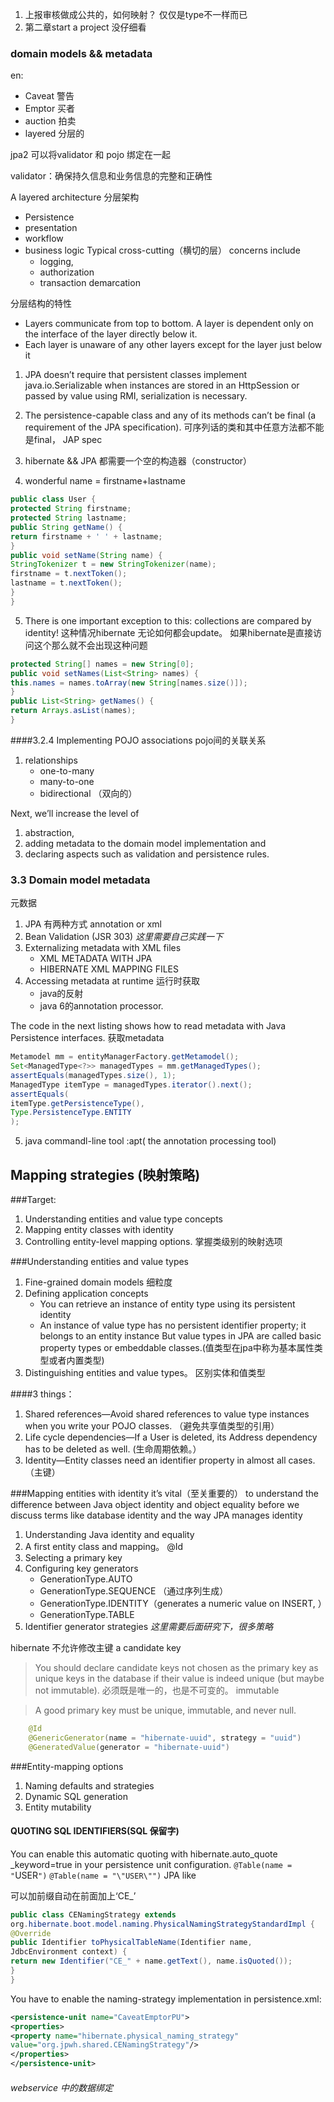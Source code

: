 1.  上报审核做成公共的，如何映射？ 仅仅是type不一样而已
2. 第二章start a  project 没仔细看


###  domain models && metadata
en:  
   - Caveat  警告
   - Emptor  买者
   - auction  拍卖
   - layered  分层的


jpa2  可以将validator 和 pojo 绑定在一起

validator：确保持久信息和业务信息的完整和正确性




A layered architecture 分层架构
   - Persistence
   - presentation
   - workflow
   - business logic
Typical cross-cutting（横切的层） concerns include 
     - logging, 
     - authorization
     - transaction demarcation

分层结构的特性
   - Layers communicate from top to bottom. A layer is dependent only on the
interface of the layer directly below it.
   - Each layer is unaware of any other layers except for the layer just below it





1. JPA doesn’t require that persistent classes implement java.io.Serializable
when instances are stored in an HttpSession or
passed by value using RMI, serialization is necessary. 

2. The persistence-capable class and any of its methods can’t be final (a requirement of the JPA specification).  可序列话的类和其中任意方法都不能是final， JAP spec

3. hibernate && JPA 都需要一个空的构造器（constructor）
4.  wonderful  name = firstname+lastname
```java
public class User {
protected String firstname;
protected String lastname;
public String getName() {
return firstname + ' ' + lastname;
}
public void setName(String name) {
StringTokenizer t = new StringTokenizer(name);
firstname = t.nextToken();
lastname = t.nextToken();
}
}
```

5. There is one important exception to this: collections are compared by identity!    这种情况hibernate 无论如何都会update。 如果hibernate是直接访问这个那么就不会出现这种问题  
```java
protected String[] names = new String[0];
public void setNames(List<String> names) {
this.names = names.toArray(new String[names.size()]);
}
public List<String> getNames() {
return Arrays.asList(names);
}
```

####3.2.4 Implementing POJO associations  pojo间的关联关系
1. relationships
      - one-to-many
      - many-to-one
      - bidirectional  （双向的）



Next, we’ll increase the level of 
1. abstraction,
2. adding metadata to the domain model implementation and
3. declaring aspects such as validation and persistence rules.


### 3.3 Domain model metadata
元数据
1. JPA 有两种方式 annotation   or   xml
2. Bean Validation (JSR 303)                                     *这里需要自己实践一下*
3. Externalizing metadata with XML files
    + XML METADATA WITH JPA
    + HIBERNATE XML MAPPING FILES
4. Accessing metadata at runtime  运行时获取
    -  java的反射
    -  java 6的annotation processor.

The code in the next listing shows how to read metadata with Java
Persistence interfaces.   获取metadata
```java
Metamodel mm = entityManagerFactory.getMetamodel();
Set<ManagedType<?>> managedTypes = mm.getManagedTypes();
assertEquals(managedTypes.size(), 1);
ManagedType itemType = managedTypes.iterator().next();
assertEquals(
itemType.getPersistenceType(),
Type.PersistenceType.ENTITY
);
```

5. java commandl-line tool :apt( the annotation processing tool)



## Mapping strategies (映射策略)
###Target: 
1. Understanding entities and value type concepts
2. Mapping entity classes with identity
3. Controlling entity-level mapping options. 掌握类级别的映射选项



###Understanding entities and value types
1. Fine-grained domain models  细粒度
2. Defining application concepts 
    - You can retrieve an instance of entity type using its persistent identity
    - An instance of value type has no persistent identifier property; it belongs to an entity instance
But value types in JPA  are called basic property types or embeddable classes.(值类型在jpa中称为基本属性类型或者内置类型)
3. Distinguishing entities and value types。  区别实体和值类型



####3 things：
1. Shared references—Avoid shared references to value type instances when you
write your POJO classes. （避免共享值类型的引用）
2. Life cycle dependencies—If a User is deleted, its Address dependency has to be deleted as well.  (生命周期依赖。）
3. Identity—Entity classes need an identifier property in almost all cases. （主键）


###Mapping entities with identity
it’s vital（至关重要的） to understand the difference between Java object identity and object equality before we discuss terms like database identity and the way JPA manages identity


1. Understanding Java identity and equality
2. A first entity class and mapping。   @Id
3. Selecting a primary key
4. Configuring key generators
   - GenerationType.AUTO
   - GenerationType.SEQUENCE （通过序列生成）
   - GenerationType.IDENTITY（generates a numeric value on INSERT, ）
   - GenerationType.TABLE
5. Identifier generator strategies  *这里需要后面研究下，很多策略*

hibernate 不允许修改主键 a  candidate key
> You should declare candidate keys not chosen as the primary key as unique
keys in the database if their value is indeed unique (but maybe not immutable). 必须既是唯一的，也是不可变的。  immutable


>A good primary key must be unique, immutable, and never null. 

```java
    @Id
    @GenericGenerator(name = "hibernate-uuid", strategy = "uuid")
    @GeneratedValue(generator = "hibernate-uuid")
```


###Entity-mapping options

1. Naming defaults and strategies
2. Dynamic SQL generation
3. Entity mutability

  
#### QUOTING SQL IDENTIFIERS(SQL 保留字)
You can enable this automatic quoting with hibernate.auto_quote
_keyword=true in your persistence unit configuration.
`@Table(name = "`USER`")`
`@Table(name = "\"USER\"")` JPA like

可以加前缀自动在前面加上‘CE_’

```java
public class CENamingStrategy extends
org.hibernate.boot.model.naming.PhysicalNamingStrategyStandardImpl {
@Override
public Identifier toPhysicalTableName(Identifier name,
JdbcEnvironment context) {
return new Identifier("CE_" + name.getText(), name.isQuoted());
}
}
```
You have to enable the naming-strategy implementation in persistence.xml:

```xml
<persistence-unit name="CaveatEmptorPU">
<properties>
<property name="hibernate.physical_naming_strategy"
value="org.jpwh.shared.CENamingStrategy"/>
</properties>
</persistence-unit>
```






























###### webservice 中的数据绑定

